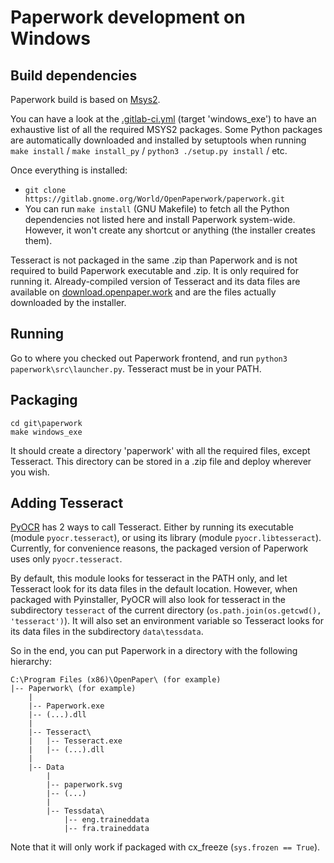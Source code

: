 # Paperwork development on Windows


## Build dependencies

Paperwork build is based on [Msys2](https://www.msys2.org/).

You can have a look at the
[.gitlab-ci.yml](https://gitlab.gnome.org/World/OpenPaperwork/paperwork/blob/develop/.gitlab-ci.yml)
(target 'windows_exe') to have an exhaustive list of all the required MSYS2 packages.
Some Python packages are automatically downloaded and installed by setuptools when running
`make install` / `make install_py` / `python3 ./setup.py install` / etc.

Once everything is installed:

* `git clone https://gitlab.gnome.org/World/OpenPaperwork/paperwork.git`
* You can run `make install` (GNU Makefile) to fetch all the Python dependencies
  not listed here and install Paperwork system-wide. However, it won't create
  any shortcut or anything (the installer creates them).

Tesseract is not packaged in the same .zip than Paperwork and is not required
to build Paperwork executable and .zip. It is only required for running it.
Already-compiled version of Tesseract and its data files are available on
[download.openpaper.work](https://download.openpaper.work/tesseract/) and are
the files actually downloaded by the installer.


## Running


Go to where you checked out Paperwork frontend,
and run ```python3 paperwork\src\launcher.py```. Tesseract must be in your PATH.


## Packaging

```
cd git\paperwork
make windows_exe
```

It should create a directory 'paperwork' with all the required files, except Tesseract.
This directory can be stored in a .zip file and deploy wherever you wish.


## Adding Tesseract

[PyOCR](https://gitlab.gnome.org/World/OpenPaperwork/pyocr) has 2 ways to call
Tesseract. Either
by running its executable (module ```pyocr.tesseract```), or using its library
(module ```pyocr.libtesseract```). Currently, for convenience reasons, the
packaged version of Paperwork uses only ```pyocr.tesseract```.

By default, this module looks for tesseract in the PATH only, and let Tesseract
look for its data files in the default location. However, when packaged with
Pyinstaller, PyOCR will also look for tesseract in the subdirectory ```tesseract```
of the current directory (```os.path.join(os.getcwd(), 'tesseract')```). It will
also set an environment variable so Tesseract looks for its data files in
the subdirectory ```data\tessdata```.

So in the end, you can put Paperwork in a directory with the following hierarchy:

```
C:\Program Files (x86)\OpenPaper\ (for example)
|-- Paperwork\ (for example)
    |
    |-- Paperwork.exe
    |-- (...).dll
    |
    |-- Tesseract\
    |   |-- Tesseract.exe
    |   |-- (...).dll
    |
    |-- Data
        |
        |-- paperwork.svg
        |-- (...)
        |
        |-- Tessdata\
            |-- eng.traineddata
            |-- fra.traineddata
```

Note that it will only work if packaged with cx_freeze (`sys.frozen == True`).
